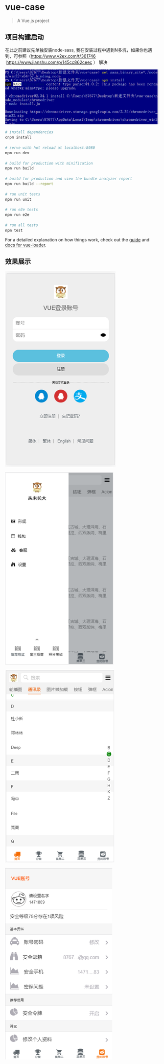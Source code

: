 # vue-case

> A Vue.js project

## 项目构建启动

在此之前建议先单独安装node-sass, 我在安装过程中遇到N多坑，如果你也遇到，可参照（https://www.v2ex.com/t/361746  https://www.jianshu.com/p/145cc862ceec ） 解决

![0](./present/0.PNG)

``` bash
# install dependencies
cnpm install

# serve with hot reload at localhost:8080
npm run dev

# build for production with minification
npm run build

# build for production and view the bundle analyzer report
npm run build --report

# run unit tests
npm run unit

# run e2e tests
npm run e2e

# run all tests
npm test
```

For a detailed explanation on how things work, check out the [guide](http://vuejs-templates.github.io/webpack/) and [docs for vue-loader](http://vuejs.github.io/vue-loader).

## 效果展示

![demo](./present/1.PNG)

![2](./present/2.PNG)

![3](./present/3.PNG)

![4](./present/4.PNG)
